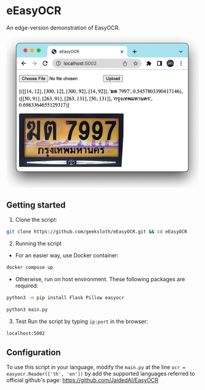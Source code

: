 # eEasyOCR #
An edge-version demonstration of EasyOCR.


![Alt text](static/screenshot.png?raw=true "example output")


## Getting started ##
1. Clone the script:
```bash
git clone https://github.com/geeksloth/eEasyOCR.git && cd eEasyOCR
```

2. Running the script

- For an easier way, use Docker container:
```bash
docker compose up
```

- Otherwise, run on host environment. These following packages are required:
```bash
python3 -m pip install Flask Pillow easyocr
```
```bash
python3 main.py
```

3. Test 
Run the script by typing ```ip:port``` in the browser:
```bash
localhost:5002
```

## Configuration ##
To use this script in your language, modify the ```main.py``` at the line ```ocr = easyocr.Reader(['th', 'en'])``` by add the supported languages referred to official github's page: https://github.com/JaidedAI/EasyOCR
